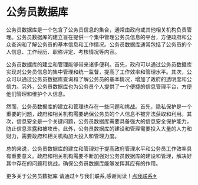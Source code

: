 # 公务员数据库

公务员数据库是一个包含了公务员信息的集合，通常由政府或其他相关机构负责管理。公务员数据库的建立旨在提供一个集中管理公务员信息的平台，方便政府和公众查询和了解公务员的基本信息和工作情况。公务员数据库通常包括了公务员的个人信息、工作经历、职称评定、考核情况等内容。

公务员数据库的建立和管理能够带来诸多便利。首先，政府可以通过公务员数据库实现对公务员信息的集中管理和统一监督，提高了工作效率和管理水平。其次，公众可以通过公务员数据库查询和了解公务员的基本情况，增加了政府的透明度和公信力。另外，公务员数据库也为公务员个人提供了一个便捷的信息管理平台，方便他们管理和维护个人信息。

然而，公务员数据库的建立和管理也存在一些问题和挑战。首先，隐私保护是一个重要的问题，政府和相关机构需要确保公务员的个人信息不被非法获取和利用。其次，信息安全是一个关键问题，公务员数据库需要具备强大的信息安全保护能力，防止信息泄露和被攻击。此外，公务员数据库的建设和管理需要投入大量的人力和财力，需要政府和相关机构加大投入和管理力度。

总的来说，公务员数据库的建立和管理对于提高政府管理水平和公务员工作效率具有重要意义。政府和相关机构需要不断加强对公务员数据库的建设和管理，解决好其中存在的问题和挑战，确保公务员数据库能够发挥其应有的作用。

更多关于公务员数据库 请通过✈与我们联系,感谢阅读！[点我联系✈](https://mail.k02.cc)
